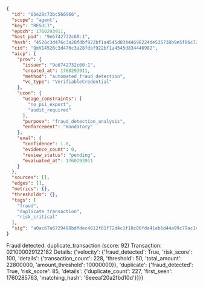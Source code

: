 ```json
{
  "id": "05e28c73bc566966",
  "scope": "agent",
  "key": "RESULT",
  "epoch": 1760293911,
  "host_pid": "9e6742732c60:1",
  "hash": "4526c3d476c3a28fdbf922bf1a4545d83444698224de535738b9e5f86c723ff1",
  "cid": "QmV14526c3d476c3a28fdbf922bf1a4545d834446982",
  "aicp": {
    "prov": {
      "issuer": "9e6742732c60:1",
      "created_at": 1760293911,
      "method": "automated_fraud_detection",
      "vc_type": "VerifiableCredential"
    },
    "ucon": {
      "usage_constraints": [
        "no_pii_export",
        "audit_required"
      ],
      "purpose": "fraud_detection_analysis",
      "enforcement": "mandatory"
    },
    "eval": {
      "confidence": 1.0,
      "evidence_count": 0,
      "review_status": "pending",
      "evaluated_at": 1760293911
    }
  },
  "sources": [],
  "edges": [],
  "metrics": {},
  "thresholds": {},
  "tags": [
    "fraud",
    "duplicate_transaction",
    "risk_critical"
  ],
  "sig": "a0ac67a6729498bdfdec4612f81f72d4c1f18c86fda41eb1d44a99c79ac1e77c"
}
```

Fraud detected: duplicate_transaction (score: 92)
Transaction: 021000029122182
Details: {'velocity': {'fraud_detected': True, 'risk_score': 100, 'details': {'transaction_count': 228, 'threshold': 50, 'total_amount': 22800000, 'amount_threshold': 10000000}}, 'duplicate': {'fraud_detected': True, 'risk_score': 85, 'details': {'duplicate_count': 227, 'first_seen': 1760285763, 'matching_hash': '6eeeaf20a2fbd10d'}}}}